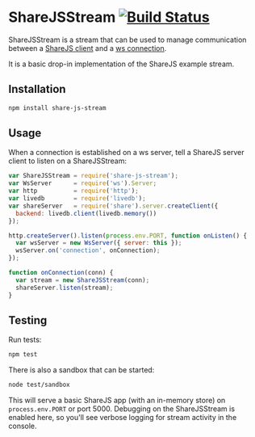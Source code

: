 # ShareJSStream [![Build Status](https://travis-ci.org/usecanvas/share-js-stream.svg?branch=master)](https://travis-ci.org/usecanvas/share-js-stream)

ShareJSStream is a stream that can be used to manage communication between a
[ShareJS client][sharejs-client] and a [ws connection][ws-conn].

It is a basic drop-in implementation of the ShareJS example stream.

## Installation

```sh
npm install share-js-stream
```

## Usage

When a connection is established on a ws server, tell a ShareJS server client to
listen on a ShareJSStream:

```javascript
var ShareJSStream = require('share-js-stream');
var WsServer      = require('ws').Server;
var http          = require('http');
var livedb        = require('livedb');
var shareServer   = require('share').server.createClient({
  backend: livedb.client(livedb.memory()) 
});

http.createServer().listen(process.env.PORT, function onListen() {
  var wsServer = new WsServer({ server: this });
  wsServer.on('connection', onConnection);
});

function onConnection(conn) {
  var stream = new ShareJSStream(conn);
  shareServer.listen(stream);
}
```

## Testing

Run tests:

```sh
npm test
```

There is also a sandbox that can be started:

```sh
node test/sandbox
```

This will serve a basic ShareJS app (with an in-memory store) on
`process.env.PORT` or port 5000. Debugging on the ShareJSStream is enabled here,
so you'll see verbose logging for stream activity in the console.

[sharejs-client]: https://github.com/share/ShareJS
[ws-conn]: https://github.com/einaros/ws/blob/master/doc/ws.md#class-wswebsocket
